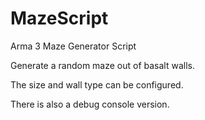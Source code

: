 # MazeScript
Arma 3 Maze Generator Script

Generate a random maze out of basalt walls. 

The size and wall type can be configured.

There is also a debug console version.
